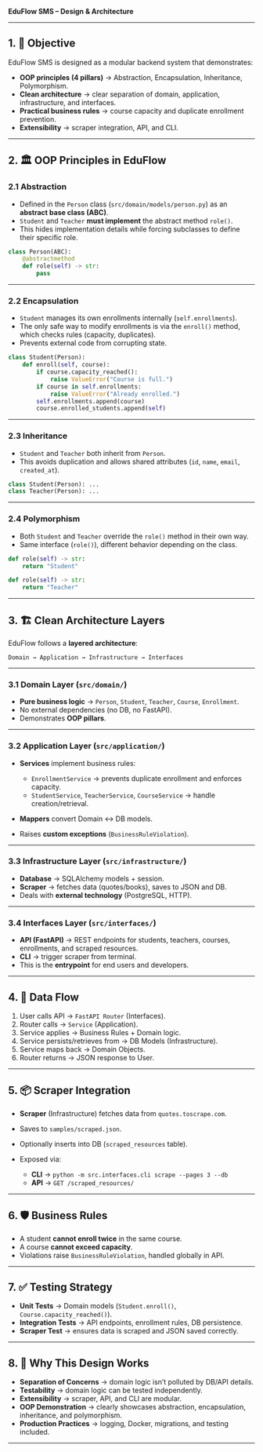 
**EduFlow SMS – Design & Architecture**

---

## 1. 🎯 Objective

EduFlow SMS is designed as a modular backend system that demonstrates:

* **OOP principles (4 pillars)** → Abstraction, Encapsulation, Inheritance, Polymorphism.
* **Clean architecture** → clear separation of domain, application, infrastructure, and interfaces.
* **Practical business rules** → course capacity and duplicate enrollment prevention.
* **Extensibility** → scraper integration, API, and CLI.

---

## 2. 🏛 OOP Principles in EduFlow

### 2.1 Abstraction

* Defined in the `Person` class (`src/domain/models/person.py`) as an **abstract base class (ABC)**.
* `Student` and `Teacher` **must implement** the abstract method `role()`.
* This hides implementation details while forcing subclasses to define their specific role.

```python
class Person(ABC):
    @abstractmethod
    def role(self) -> str:
        pass
```

---

### 2.2 Encapsulation

* `Student` manages its own enrollments internally (`self.enrollments`).
* The only safe way to modify enrollments is via the `enroll()` method, which checks rules (capacity, duplicates).
* Prevents external code from corrupting state.

```python
class Student(Person):
    def enroll(self, course):
        if course.capacity_reached():
            raise ValueError("Course is full.")
        if course in self.enrollments:
            raise ValueError("Already enrolled.")
        self.enrollments.append(course)
        course.enrolled_students.append(self)
```

---

### 2.3 Inheritance

* `Student` and `Teacher` both inherit from `Person`.
* This avoids duplication and allows shared attributes (`id`, `name`, `email`, `created_at`).

```python
class Student(Person): ...
class Teacher(Person): ...
```

---

### 2.4 Polymorphism

* Both `Student` and `Teacher` override the `role()` method in their own way.
* Same interface (`role()`), different behavior depending on the class.

```python
def role(self) -> str:
    return "Student"

def role(self) -> str:
    return "Teacher"
```

---

## 3. 🏗️ Clean Architecture Layers

EduFlow follows a **layered architecture**:

```
Domain → Application → Infrastructure → Interfaces
```

---

### 3.1 Domain Layer (`src/domain/`)

* **Pure business logic** → `Person`, `Student`, `Teacher`, `Course`, `Enrollment`.
* No external dependencies (no DB, no FastAPI).
* Demonstrates **OOP pillars**.

---

### 3.2 Application Layer (`src/application/`)

* **Services** implement business rules:

  * `EnrollmentService` → prevents duplicate enrollment and enforces capacity.
  * `StudentService`, `TeacherService`, `CourseService` → handle creation/retrieval.
* **Mappers** convert Domain ↔ DB models.
* Raises **custom exceptions** (`BusinessRuleViolation`).

---

### 3.3 Infrastructure Layer (`src/infrastructure/`)

* **Database** → SQLAlchemy models + session.
* **Scraper** → fetches data (quotes/books), saves to JSON and DB.
* Deals with **external technology** (PostgreSQL, HTTP).

---

### 3.4 Interfaces Layer (`src/interfaces/`)

* **API (FastAPI)** → REST endpoints for students, teachers, courses, enrollments, and scraped resources.
* **CLI** → trigger scraper from terminal.
* This is the **entrypoint** for end users and developers.

---

## 4. 🔄 Data Flow

1. User calls API → `FastAPI Router` (Interfaces).
2. Router calls → `Service` (Application).
3. Service applies → Business Rules + Domain logic.
4. Service persists/retrieves from → DB Models (Infrastructure).
5. Service maps back → Domain Objects.
6. Router returns → JSON response to User.

---

## 5. 📦 Scraper Integration

* **Scraper** (Infrastructure) fetches data from `quotes.toscrape.com`.
* Saves to `samples/scraped.json`.
* Optionally inserts into DB (`scraped_resources` table).
* Exposed via:

  * **CLI** → `python -m src.interfaces.cli scrape --pages 3 --db`
  * **API** → `GET /scraped_resources/`

---

## 6. 🛡️ Business Rules

* A student **cannot enroll twice** in the same course.
* A course **cannot exceed capacity**.
* Violations raise `BusinessRuleViolation`, handled globally in API.

---

## 7. ✅ Testing Strategy

* **Unit Tests** → Domain models (`Student.enroll()`, `Course.capacity_reached()`).
* **Integration Tests** → API endpoints, enrollment rules, DB persistence.
* **Scraper Test** → ensures data is scraped and JSON saved correctly.

---

## 8. 🚀 Why This Design Works

* **Separation of Concerns** → domain logic isn’t polluted by DB/API details.
* **Testability** → domain logic can be tested independently.
* **Extensibility** → scraper, API, and CLI are modular.
* **OOP Demonstration** → clearly showcases abstraction, encapsulation, inheritance, and polymorphism.
* **Production Practices** → logging, Docker, migrations, and testing included.

---